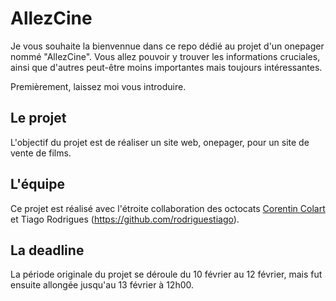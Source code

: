 # AllezCine

Je vous souhaite la bienvennue dans ce repo dédié au projet d'un onepager nommé "AllezCine".
Vous allez pouvoir y trouver les informations cruciales, ainsi que d'autres peut-être moins importantes mais toujours intéressantes.

Premièrement, laissez moi vous introduire.

## Le projet

L'objectif du projet est de réaliser un site web, onepager, pour un site de vente de films.

## L'équipe

Ce projet est réalisé avec l'étroite collaboration des octocats [Corentin Colart](https://github.com/c-corentin) et Tiago Rodrigues (https://github.com/rodriguestiago).

## La deadline

La période originale du projet se déroule du 10 février au 12 février, mais fut ensuite allongée jusqu'au 13 février à 12h00.

